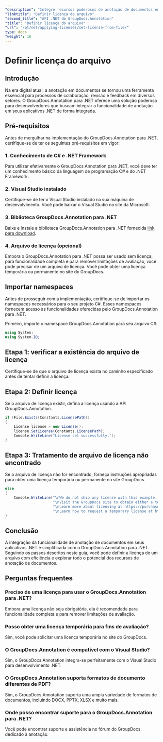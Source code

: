 ```yaml
---
"description": "Integre recursos poderosos de anotação de documentos em seus aplicativos .NET perfeitamente com o GroupDocs.Annotation for .NET."
"linktitle": "Definir licença do arquivo"
"second_title": "API .NET do GroupDocs.Annotation"
"title": "Definir licença do arquivo"
"url": "/pt/net/applying-licenses/set-license-from-file/"
type: docs
"weight": 10
---
```


# Definir licença do arquivo

## Introdução
Na era digital atual, a anotação em documentos se tornou uma ferramenta essencial para processos de colaboração, revisão e feedback em diversos setores. O GroupDocs.Annotation para .NET oferece uma solução poderosa para desenvolvedores que buscam integrar a funcionalidade de anotação em seus aplicativos .NET de forma integrada.
## Pré-requisitos
Antes de mergulhar na implementação do GroupDocs.Annotation para .NET, certifique-se de ter os seguintes pré-requisitos em vigor:
### 1. Conhecimento de C# e .NET Framework
Para utilizar efetivamente o GroupDocs.Annotation para .NET, você deve ter um conhecimento básico da linguagem de programação C# e do .NET Framework.
### 2. Visual Studio instalado
Certifique-se de ter o Visual Studio instalado na sua máquina de desenvolvimento. Você pode baixar o Visual Studio no site da Microsoft.
### 3. Biblioteca GroupDocs.Annotation para .NET
Baixe e instale a biblioteca GroupDocs.Annotation para .NET fornecida [link para download](https://releases.groupdocs.com/annotation/net/).
### 4. Arquivo de licença (opcional)
Embora o GroupDocs.Annotation para .NET possa ser usado sem licença, para funcionalidade completa e para remover limitações de avaliação, você pode precisar de um arquivo de licença. Você pode obter uma licença temporária ou permanente no site do GroupDocs.

## Importar namespaces
Antes de prosseguir com a implementação, certifique-se de importar os namespaces necessários para o seu projeto C#. Esses namespaces fornecem acesso às funcionalidades oferecidas pelo GroupDocs.Annotation para .NET.

Primeiro, importe o namespace GroupDocs.Annotation para seu arquivo C#:
```csharp
using System;
using System.IO;
```
## Etapa 1: verificar a existência do arquivo de licença
Certifique-se de que o arquivo de licença exista no caminho especificado antes de tentar definir a licença.
## Etapa 2: Definir licença
Se o arquivo de licença existir, defina a licença usando a API GroupDocs.Annotation.
```csharp
if (File.Exists(Constants.LicensePath))
{
    License license = new License();
    license.SetLicense(Constants.LicensePath);
    Console.WriteLine("License set successfully.");
}
```
## Etapa 3: Tratamento de arquivo de licença não encontrado
Se o arquivo de licença não for encontrado, forneça instruções apropriadas para obter uma licença temporária ou permanente no site GroupDocs.
```csharp
else
{
    Console.WriteLine("\nWe do not ship any license with this example. " +
                      "\nVisit the GroupDocs site to obtain either a temporary or permanent license. " +
                      "\nLearn more about licensing at https://purchase.groupdocs.com/faqs/licensing. " +
                      "\nLearn how to request a temporary license at https://purchase.groupdocs.com/temporary-license.");
}
```

## Conclusão
A integração da funcionalidade de anotação de documentos em seus aplicativos .NET é simplificada com o GroupDocs.Annotation para .NET. Seguindo os passos descritos neste guia, você pode definir a licença de um arquivo com eficiência e explorar todo o potencial dos recursos de anotação de documentos.
## Perguntas frequentes
### Preciso de uma licença para usar o GroupDocs.Annotation para .NET?
Embora uma licença não seja obrigatória, ela é recomendada para funcionalidade completa e para remover limitações de avaliação.
### Posso obter uma licença temporária para fins de avaliação?
Sim, você pode solicitar uma licença temporária no site do GroupDocs.
### O GroupDocs.Annotation é compatível com o Visual Studio?
Sim, o GroupDocs.Annotation integra-se perfeitamente com o Visual Studio para desenvolvimento .NET.
### O GroupDocs.Annotation suporta formatos de documento diferentes de PDF?
Sim, o GroupDocs.Annotation suporta uma ampla variedade de formatos de documentos, incluindo DOCX, PPTX, XLSX e muito mais.
### Onde posso encontrar suporte para o GroupDocs.Annotation para .NET?
Você pode encontrar suporte e assistência no fórum do GroupDocs dedicado à anotação.